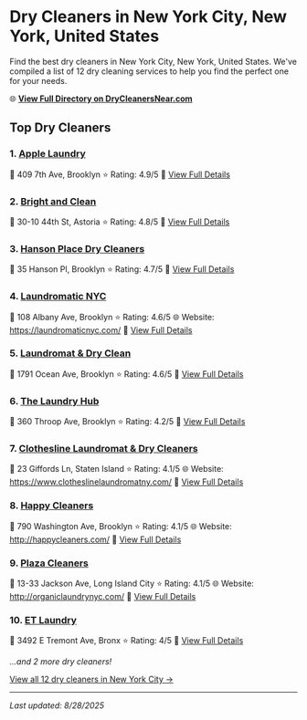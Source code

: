# Dry Cleaners in New York City, New York, United States

Find the best dry cleaners in New York City, New York, United States. We've compiled a list of 12 dry cleaning services to help you find the perfect one for your needs.

🌐 **[View Full Directory on DryCleanersNear.com](https://drycleanersnear.com/city/US/New%20York/New%20York%20City)**

## Top Dry Cleaners

### 1. [Apple Laundry](https://drycleanersnear.com/dryCleaner/6897fd35f0fbf4db3ddec30b/apple-laundry)
📍 409 7th Ave, Brooklyn
⭐ Rating: 4.9/5
🔗 [View Full Details](https://drycleanersnear.com/dryCleaner/6897fd35f0fbf4db3ddec30b/apple-laundry)

### 2. [Bright and Clean](https://drycleanersnear.com/dryCleaner/6897fd31f0fbf4db3ddec213/bright-and-clean)
📍 30-10 44th St, Astoria
⭐ Rating: 4.8/5
🔗 [View Full Details](https://drycleanersnear.com/dryCleaner/6897fd31f0fbf4db3ddec213/bright-and-clean)

### 3. [Hanson Place Dry Cleaners](https://drycleanersnear.com/dryCleaner/6897fd4ff0fbf4db3ddec69d/hanson-place-dry-cleaners)
📍 35 Hanson Pl, Brooklyn
⭐ Rating: 4.7/5
🔗 [View Full Details](https://drycleanersnear.com/dryCleaner/6897fd4ff0fbf4db3ddec69d/hanson-place-dry-cleaners)

### 4. [Laundromatic NYC](https://drycleanersnear.com/dryCleaner/6897fd37f0fbf4db3ddec34d/laundromatic-nyc)
📍 108 Albany Ave, Brooklyn
⭐ Rating: 4.6/5
🌐 Website: https://laundromaticnyc.com/
🔗 [View Full Details](https://drycleanersnear.com/dryCleaner/6897fd37f0fbf4db3ddec34d/laundromatic-nyc)

### 5. [Laundromat & Dry Clean](https://drycleanersnear.com/dryCleaner/6897fd5ff0fbf4db3ddec73a/laundromat-dry-clean)
📍 1791 Ocean Ave, Brooklyn
⭐ Rating: 4.6/5
🔗 [View Full Details](https://drycleanersnear.com/dryCleaner/6897fd5ff0fbf4db3ddec73a/laundromat-dry-clean)

### 6. [The Laundry Hub](https://drycleanersnear.com/dryCleaner/6897fd36f0fbf4db3ddec32c/the-laundry-hub)
📍 360 Throop Ave, Brooklyn
⭐ Rating: 4.2/5
🔗 [View Full Details](https://drycleanersnear.com/dryCleaner/6897fd36f0fbf4db3ddec32c/the-laundry-hub)

### 7. [Clothesline Laundromat & Dry Cleaners](https://drycleanersnear.com/dryCleaner/6897fd30f0fbf4db3ddec1f2/clothesline-laundromat-dry-cleaners)
📍 23 Giffords Ln, Staten Island
⭐ Rating: 4.1/5
🌐 Website: https://www.clotheslinelaundromatny.com/
🔗 [View Full Details](https://drycleanersnear.com/dryCleaner/6897fd30f0fbf4db3ddec1f2/clothesline-laundromat-dry-cleaners)

### 8. [Happy Cleaners](https://drycleanersnear.com/dryCleaner/6897fd3af0fbf4db3ddec444/happy-cleaners)
📍 790 Washington Ave, Brooklyn
⭐ Rating: 4.1/5
🌐 Website: http://happycleaners.com/
🔗 [View Full Details](https://drycleanersnear.com/dryCleaner/6897fd3af0fbf4db3ddec444/happy-cleaners)

### 9. [Plaza Cleaners](https://drycleanersnear.com/dryCleaner/6897fd5bf0fbf4db3ddec6f9/plaza-cleaners)
📍 13-33 Jackson Ave, Long Island City
⭐ Rating: 4.1/5
🌐 Website: http://organiclaundrynyc.com/
🔗 [View Full Details](https://drycleanersnear.com/dryCleaner/6897fd5bf0fbf4db3ddec6f9/plaza-cleaners)

### 10. [ET Laundry](https://drycleanersnear.com/dryCleaner/6897fd3ff0fbf4db3ddec4ff/et-laundry)
📍 3492 E Tremont Ave, Bronx
⭐ Rating: 4/5
🔗 [View Full Details](https://drycleanersnear.com/dryCleaner/6897fd3ff0fbf4db3ddec4ff/et-laundry)


*...and 2 more dry cleaners!*

[View all 12 dry cleaners in New York City →](https://drycleanersnear.com/city/US/New%20York/New%20York%20City)

---

*Last updated: 8/28/2025*
